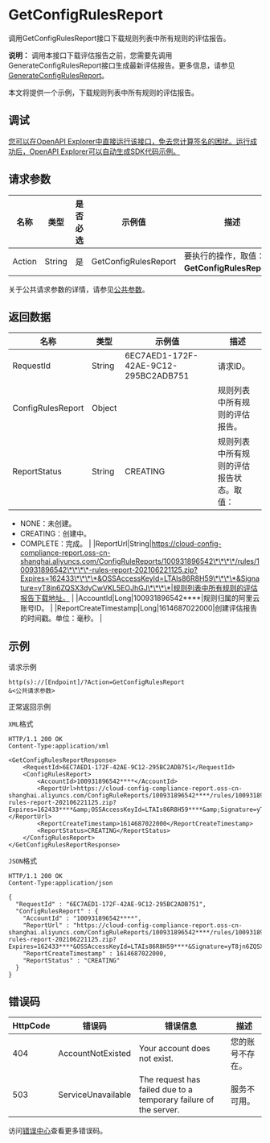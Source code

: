 # GetConfigRulesReport

调用GetConfigRulesReport接口下载规则列表中所有规则的评估报告。

**说明：** 调用本接口下载评估报告之前，您需要先调用GenerateConfigRulesReport接口生成最新评估报告。更多信息，请参见[GenerateConfigRulesReport](~~263601~~)。

本文将提供一个示例，下载规则列表中所有规则的评估报告。

## 调试

[您可以在OpenAPI Explorer中直接运行该接口，免去您计算签名的困扰。运行成功后，OpenAPI Explorer可以自动生成SDK代码示例。](https://api.aliyun.com/#product=Config&api=GetConfigRulesReport&type=RPC&version=2020-09-07)

## 请求参数

|名称|类型|是否必选|示例值|描述|
|--|--|----|---|--|
|Action|String|是|GetConfigRulesReport|要执行的操作，取值：**GetConfigRulesReport**。 |

关于公共请求参数的详情，请参见[公共参数](~~251751~~)。

## 返回数据

|名称|类型|示例值|描述|
|--|--|---|--|
|RequestId|String|6EC7AED1-172F-42AE-9C12-295BC2ADB751|请求ID。 |
|ConfigRulesReport|Object| |规则列表中所有规则的评估报告。 |
|ReportStatus|String|CREATING|规则列表中所有规则的评估报告状态。取值：

 -   NONE：未创建。
-   CREATING：创建中。
-   COMPLETE：完成。 |
|ReportUrl|String|https://cloud-config-compliance-report.oss-cn-shanghai.aliyuncs.com/ConfigRuleReports/100931896542\*\*\*\*/rules/100931896542\*\*\*\*-rules-report-202106221125.zip?Expires=162433\*\*\*\*&OSSAccessKeyId=LTAIs86R8H59\*\*\*\*&Signature=yT8jn6ZQSX3dyCwVKL5EOJhGJ\*\*\*\*|规则列表中所有规则的评估报告下载地址。 |
|AccountId|Long|100931896542\*\*\*\*|规则归属的阿里云账号ID。 |
|ReportCreateTimestamp|Long|1614687022000|创建评估报告的时间戳。单位：毫秒。 |

## 示例

请求示例

```
http(s)://[Endpoint]/?Action=GetConfigRulesReport
&<公共请求参数>
```

正常返回示例

`XML`格式

```
HTTP/1.1 200 OK
Content-Type:application/xml

<GetConfigRulesReportResponse>
	<RequestId>6EC7AED1-172F-42AE-9C12-295BC2ADB751</RequestId>
	<ConfigRulesReport>
		<AccountId>100931896542****</AccountId>
		<ReportUrl>https://cloud-config-compliance-report.oss-cn-shanghai.aliyuncs.com/ConfigRuleReports/100931896542****/rules/100931896542****-rules-report-202106221125.zip?Expires=162433****&amp;OSSAccessKeyId=LTAIs86R8H59****&amp;Signature=yT8jn6ZQSX3dyCwVKL5EOJhGJ****</ReportUrl>
		<ReportCreateTimestamp>1614687022000</ReportCreateTimestamp>
		<ReportStatus>CREATING</ReportStatus>
	</ConfigRulesReport>
</GetConfigRulesReportResponse>
```

`JSON`格式

```
HTTP/1.1 200 OK
Content-Type:application/json

{
  "RequestId" : "6EC7AED1-172F-42AE-9C12-295BC2ADB751",
  "ConfigRulesReport" : {
    "AccountId" : "100931896542****",
    "ReportUrl" : "https://cloud-config-compliance-report.oss-cn-shanghai.aliyuncs.com/ConfigRuleReports/100931896542****/rules/100931896542****-rules-report-202106221125.zip?Expires=162433****&OSSAccessKeyId=LTAIs86R8H59****&Signature=yT8jn6ZQSX3dyCwVKL5EOJhGJ****",
    "ReportCreateTimestamp" : 1614687022000,
    "ReportStatus" : "CREATING"
  }
}
```

## 错误码

|HttpCode|错误码|错误信息|描述|
|--------|---|----|--|
|404|AccountNotExisted|Your account does not exist.|您的账号不存在。|
|503|ServiceUnavailable|The request has failed due to a temporary failure of the server.|服务不可用。|

访问[错误中心](https://error-center.aliyun.com/status/product/Config)查看更多错误码。

